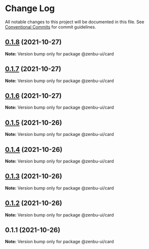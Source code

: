 # Change Log

All notable changes to this project will be documented in this file.
See [Conventional Commits](https://conventionalcommits.org) for commit guidelines.

## [0.1.8](https://github.com/KodepandaID/zenbu-ui/compare/@zenbu-ui/card@0.1.7...@zenbu-ui/card@0.1.8) (2021-10-27)

**Note:** Version bump only for package @zenbu-ui/card





## [0.1.7](https://github.com/KodepandaID/zenbu-ui/compare/@zenbu-ui/card@0.1.6...@zenbu-ui/card@0.1.7) (2021-10-27)

**Note:** Version bump only for package @zenbu-ui/card





## [0.1.6](https://github.com/KodepandaID/zenbu-ui/compare/@zenbu-ui/card@0.1.5...@zenbu-ui/card@0.1.6) (2021-10-27)

**Note:** Version bump only for package @zenbu-ui/card





## [0.1.5](https://github.com/KodepandaID/zenbu-ui/compare/@zenbu-ui/card@0.1.4...@zenbu-ui/card@0.1.5) (2021-10-26)

**Note:** Version bump only for package @zenbu-ui/card





## [0.1.4](https://github.com/KodepandaID/zenbu-ui/compare/@zenbu-ui/card@0.1.3...@zenbu-ui/card@0.1.4) (2021-10-26)

**Note:** Version bump only for package @zenbu-ui/card





## [0.1.3](https://github.com/KodepandaID/zenbu-ui/compare/@zenbu-ui/card@0.1.2...@zenbu-ui/card@0.1.3) (2021-10-26)

**Note:** Version bump only for package @zenbu-ui/card





## [0.1.2](https://github.com/KodepandaID/zenbu-ui/compare/@zenbu-ui/card@0.1.1...@zenbu-ui/card@0.1.2) (2021-10-26)

**Note:** Version bump only for package @zenbu-ui/card





## 0.1.1 (2021-10-26)

**Note:** Version bump only for package @zenbu-ui/card

